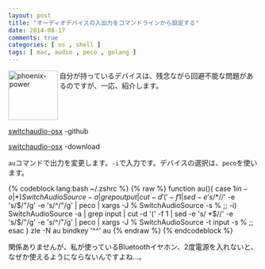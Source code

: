 ```yaml
---
layout: post
title: "オーディオデバイスの入出力をコマンドラインから設定する"
date: 2014-08-17
comments: true
categories: [ os , shell ]
tags: [ mac, audio , peco , golang ]
---
```

<img src="{{ root_url }}/images/more.png" alt="phoenix-power" align="left" width="100" height="100">自分が持っているデバイスは、残念ながら回避不能な問題があるのですが、一応、紹介します。<!--more--><br clear="all">

[switchaudio-osx](https://github.com/deweller/switchaudio-osx) -github

[switchaudio-osx](https://code.google.com/p/switchaudio-osx/downloads/list) -download

`au`コマンドで出力を変更します。`-i`で入力です。デバイスの選択は、`peco`を使います。

{% codeblock lang:bash ~/.zshrc %}
{% raw %}
function au(){
case $1 in
    -o|*)
        SwitchAudioSource -a | grep output | cut -d '(' -f 1 | sed -e 's/ *$//' -e 's/$/"/g' -e 's/^/"/g' | peco | xargs -J % SwitchAudioSource -s %
    ;;
    -i)
        SwitchAudioSource -a | grep input | cut -d '(' -f 1 | sed -e 's/ *$//' -e 's/$/"/g' -e 's/^/"/g' | peco | xargs -J % SwitchAudioSource -t input -s %
    ;;
esac
}
zle -N au
bindkey '\^^' au
{% endraw %}
{% endcodeblock %}

関係ありませんが、私が使っているBluetoothイヤホン、2度電源を入れないと、なぜか使えるようにならないんですよね...。

